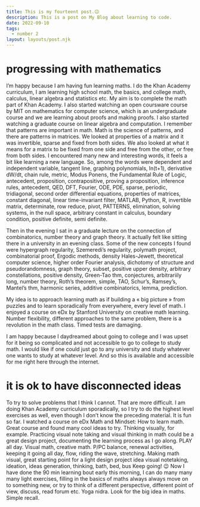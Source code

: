 ```yaml
---
title: This is my fourteent post.😉
description: This is a post on My Blog about learning to code.
date: 2022-09-10
tags:
  - number 2
layout: layouts/post.njk
---
```



# progressing with mathematics	
I’m happy because I am having fun learning maths. I do the Khan Academy curriculum, I am learning high school math, the basics, and college math, calculus, linear algebra and statistics etc. My aim is to complete the math part of Khan Academy. I also started watching an open coursware course by MIT on mathematics for computer science, which is an undergraduate course and we are learning about proofs and making proofs. I also started watching a graduate course on linear algebra and computation. I remember that patterns are important in math. Math is the science of patterns, and there are patterns in matrices. We looked at properties of a matrix and it was invertible, sparse and fixed from both sides. We also looked at what it means for a matrix to be fixed from one side and free from the other, or free from both sides. I encountered many new and interesting words, it feels a bit like learning a new language. So, among the words were dependent and independent variable, tangent line, graphing polynomials, ln(t+1), derivative dW/dt, chain rule, metric, Modus Ponens, the Fundamental Rule of Logic, antecedent, proposition, contrapositive, proving a proposition, inference rules, antecedent, QED, DFT, Fourier, ODE, PDE, sparse, periodic, tridiagonal, second order differential equations, properties of matrices, constant diagonal, linear time-invariant filter, MATLAB, Python, R, invertible matrix, determinate, row reduce, pivot, PATTERNS, elimination, solving systems, in the null space, arbitrary constant in calculus, boundary condition, positive definite, semi definite.

Then in the evening I sat in a graduate lecture on the connection of combinatorics, number theory and graph theory. It actually felt like sitting there in a university in an evening class. Some of the new concepts I found were hypergraph regularity, Szemeredi’s regularity, polymath project, combinatorial proof, Ergodic methods, density Hales-Jewett, theoretical computer science, higher order Fourier analysis, dichotomy of structure and pseudorandomness, graph theory, subset, positive upper density, arbitrary constellations, positive density, Green-Tao thm, conjectures, arbitrariily long, number theory, Roth’s theorem, simple, TAO, Schur’s, Ramsey’s, Mantel’s thm, harmonic series, additive combinatorics, lemma, prediction.

My idea is to approach learning math as if building a « big picture » from puzzles and to learn sporadically from everywhere, every level of math. I enjoyed a course on eDx by Stanford University on creative math learning. Number flexibility, different approaches to the same problem, there is a revolution in the math class. Timed tests are damaging. 

I am happy because I daydreamed about going to college and I was upset for it being so complicated and not accessible to go to college to study math. I would like if one could just go to any university and study whatever one wants to study at whatever level. And so this is available and accessible for me right here through the internet.

# it is ok to have disconnected ideas
To try to solve problems that I think I cannot. That are more difficult. I am doing Khan Academy curriculum sporadically, so I try to do the highest level exercises as well, even though I don’t know the preceding material. It is fun so far. I watched a course on eDx Math and Mindset: How to learn math. Great course and found many cool ideas to try. Thinking visually, for example. Practicing visual note taking and visual thinking in math could be a great design project, documenting the learning process as I go along. PLAY all day. Visual math, creative math. P/PC balance, renewal activities, keeping it going all day, flow, riding the wave, stretching. Making math visual, great starting point for a light design project idea visual notetaking, ideation, ideas generation, thinking, bath, bed, bus Keep going! 😉 Now I have done the 90 min learning bout early this morning, I can do many many many light exercises, filling in the basics of maths always always move on to something new, or try to think of a different perspective, different point of view, discuss, read forum etc. Yoga nidra. Look for the big idea in maths. Simple recall.